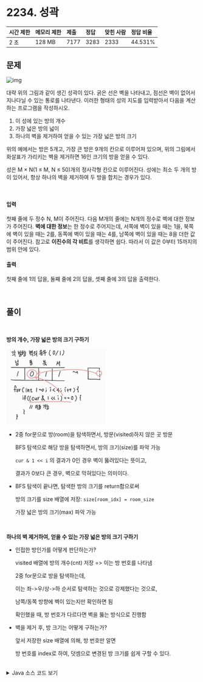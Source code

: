 # 2234. 성곽

| 시간 제한 | 메모리 제한 | 제출 | 정답 | 맞힌 사람 | 정답 비율 |
| :-------- | :---------- | :--- | :--- | :-------- | :-------- |
| 2 초      | 128 MB      | 7177 | 3283 | 2333      | 44.531%   |

## 문제

![img](https://www.acmicpc.net/JudgeOnline/upload/201008/cas.PNG)

대략 위의 그림과 같이 생긴 성곽이 있다. 굵은 선은 벽을 나타내고, 점선은 벽이 없어서 지나다닐 수 있는 통로를 나타낸다. 이러한 형태의 성의 지도를 입력받아서 다음을 계산하는 프로그램을 작성하시오.

1. 이 성에 있는 방의 개수
2. 가장 넓은 방의 넓이
3. 하나의 벽을 제거하여 얻을 수 있는 가장 넓은 방의 크기

위의 예에서는 방은 5개고, 가장 큰 방은 9개의 칸으로 이루어져 있으며, 위의 그림에서 화살표가 가리키는 벽을 제거하면 16인 크기의 방을 얻을 수 있다.

성은 M × N(1 ≤ M, N ≤ 50)개의 정사각형 칸으로 이루어진다. 성에는 최소 두 개의 방이 있어서, 항상 하나의 벽을 제거하여 두 방을 합치는 경우가 있다.

<br>

#### 입력

첫째 줄에 두 정수 N, M이 주어진다. 다음 M개의 줄에는 N개의 정수로 벽에 대한 정보가 주어진다. **벽에 대한 정보**는 한 정수로 주어지는데, 서쪽에 벽이 있을 때는 1을, 북쪽에 벽이 있을 때는 2를, 동쪽에 벽이 있을 때는 4를, 남쪽에 벽이 있을 때는 8을 더한 값이 주어진다. 참고로 **이진수의 각 비트**를 생각하면 쉽다. 따라서 이 값은 0부터 15까지의 범위 안에 있다.

#### 출력

첫째 줄에 1의 답을, 둘째 줄에 2의 답을, 셋째 줄에 3의 답을 출력한다.

<br>



## 풀이

<br>

**방의 개수, 가장 넓은 방의 크기 구하기**

<img src="../../_img/BOJ_2234_1.jpg" style="zoom:33%;" /> 

- 2중 for문으로 방(room)을 탐색하면서, 방문(visited)하지 않은 곳 방문

	BFS 탐색으로 해당 방을 탐색하면서, 방의 크기(size)를 파악 가능

	`cur & 1 << i` 의 결과가 0인 경우 벽이 뚫려있다는 뜻이고,

	결과가 0보다 큰 경우, 벽으로 막혀있다는 의미이다.	

- BFS 탐색이 끝나면, 탐색한 방의 크기를 return함으로써

	방의 크기를 size 배열에 저장: `size[room_idx] = room_size`

	가장 넓은 방의 크기(max) 파악 가능

<br>

**하나의 벽 제거하여, 얻을 수 있는 가장 넓은 방의 크기 구하기**

- 인접한 방인가를 어떻게 판단하는가?

	visited 배열에 방의 개수(cnt) 저장 => 이는 방 번호를 나타냄

	2중 for문으로 방을 탐색하는데,
	
	이는 좌->우/상->하 순서로 탐색하는 것으로 강제했다는 것으로,
	
	남쪽/동쪽 방향에 벽이 있는지만 확인하면 됨

	확인했을 때, 방 번호가 다르다면 벽을 뚫는 방식으로 진행함

- 벽을 제거 후, 방 크기는 어떻게 구하는가?

	앞서 저장한 size 배열에 의해, 방 번호만 알면
	
	방 번호를 index로 하여, 덧셈으로 변경된 방 크기를 쉽게 구할 수 있다.


<br>
<details>
<summary>Java 소스 코드 보기</summary>
<div markdown="1">

```java
package com.study.boj;

import java.io.BufferedReader;
import java.io.IOException;
import java.io.InputStreamReader;
import java.util.LinkedList;
import java.util.Queue;
import java.util.StringTokenizer;

public class BOJ_2234 {
	static final int MAX = 2555; // 최대 방 개수
	static final int dy[] = { 0, -1, 0, 1 }; // 서, 북, 동, 남
	static final int dx[] = { -1, 0, 1, 0 };

	static int N, M;
    // 방 번호, 가장 넓은 방 크기, 벽 제거 후 가장 넓은 방 크기
	static int cnt = 1, max = Integer.MIN_VALUE, res = Integer.MIN_VALUE; 
	
	static int[][] room; // 벽 정보를 저장하는 배열
	static int[][] visited; // 방 번호를 저장하는 배열
	static int[] size; // size[room_num] = room_size;

	public static void main(String[] args) throws IOException {
		BufferedReader br = new BufferedReader(new InputStreamReader(System.in));
		StringTokenizer st = new StringTokenizer(br.readLine(), " ");

		N = Integer.parseInt(st.nextToken()); // 열
		M = Integer.parseInt(st.nextToken()); // 행

		room = new int[M][N];
		visited = new int[M][N];
		size = new int[MAX];

		for (int i = 0; i < M; i++) {
			st = new StringTokenizer(br.readLine(), " ");
			for (int j = 0; j < N; j++) {
				room[i][j] = Integer.parseInt(st.nextToken());
			}
		}

		for (int i = 0; i < M; i++) {
			for (int j = 0; j < N; j++) {
				if (visited[i][j] == 0) { // 방문하지 않았다면, 방문
					size[cnt] = bfs(i, j);
					max = Math.max(size[cnt++], max);
				}
			}
		}

		for (int i = 0; i < M; i++) {
			for (int j = 0; j < N; j++) {
				for (int k = 2; k < 4; k++) {
					int ny = i + dy[k], nx = j + dx[k];
					if(ny < 0 || ny >= M || nx < 0 || nx >= N) continue;
					if ((room[i][j] & 1 << k) > 0 && visited[i][j] != visited[ny][nx]) {
						// 벽 뚫어서, 방 합친 크기 구하기
						int newSize = size[visited[i][j]] + size[visited[ny][nx]];
						res = newSize > res ? newSize : res;
					}
				}
			}
		}

		System.out.println((cnt-1) + "\n" + max + "\n" + res);
	}

	private static int bfs(int y, int x) {
		Queue<int[]> pos = new LinkedList<>();
		pos.add(new int[] { y, x });
		int area = 1; // 방 사이즈
		visited[y][x] = cnt;

		while (!pos.isEmpty()) {
			int cy = pos.peek()[0];
			int cx = pos.poll()[1];

			for (int i = 0; i < 4; i++) {
				int ny = cy + dy[i], nx = cx + dx[i];
				if(ny < 0 || ny >= M || nx < 0 || nx >= N) continue;
				if ((room[cy][cx] & 1 << i) == 0 && visited[ny][nx] == 0) { // 벽이 없고, 방문하지 않은 경우
					area++;
					visited[ny][nx] = cnt;
					pos.add(new int[] { ny, nx });
				}
			}
		}
		
		return area;
	}
}
```

</div>
</details>